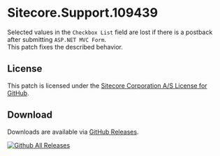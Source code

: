 # Sitecore.Support.109439
Selected values in the `Checkbox List` field are lost if there is a postback after submitting `ASP.NET MVC Form`.<br/>
This patch fixes the described behavior.

## License  
This patch is licensed under the [Sitecore Corporation A/S License for GitHub](https://github.com/sitecoresupport/Sitecore.Support.109439/blob/master/LICENSE).  

## Download  
Downloads are available via [GitHub Releases](https://github.com/sitecoresupport/Sitecore.Support.109439/releases).  

[![Github All Releases](https://img.shields.io/github/downloads/SitecoreSupport/Sitecore.Support.109439/total.svg)](https://github.com/SitecoreSupport/Sitecore.Support.109439/releases)
